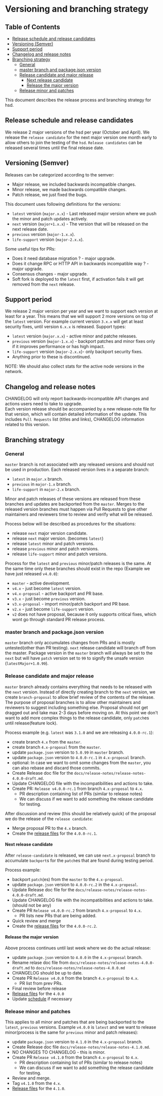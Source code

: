 # Versioning and branching strategy

Table of Contents
-----------------

<!-- markdown-toc -i release-process.md -->

<!-- toc -->

- [Release schedule and release candidates](#release-schedule-and-release-candidates)
- [Versioning (Semver)](#versioning-semver)
- [Support period](#support-period)
- [Changelog and release notes](#changelog-and-release-notes)
- [Branching strategy](#branching-strategy)
  * [General](#general)
  * [master branch and package.json version](#master-branch-and-packagejson-version)
  * [Release candidate and major release](#release-candidate-and-major-release)
    + [Next release candidate](#next-release-candidate)
    + [Release the major version](#release-the-major-version)
  * [Release minor and patches](#release-minor-and-patches)

<!-- tocstop -->

This document describes the release process and branching strategy
for hsd.

## Release schedule and release candidates
  We release 2 major versions of the hsd per year (October and April). We
release the `release candidate` for the next major version one month early to
allow others to join the testing of the `hsd`. `Release candidates` can be
released several times until the final release date.

## Versioning (Semver)
Releases can be categorized according to the semver:
  - Major release, we included backwards incompatible changes.
  - Minor release, we made backwards compatible changes.
  - Patch release, we just fixed the bugs.

This document uses following definitions for the versions:
  - `latest` version (`major.x.x`) - Last released major version where
    we push the minor and patch updates actively.
  - `next` version (`major+1.x.x`) - The version that will be released
    on the next release date.
  - `previous` version (`major-1.x.x`).
  - `life-support` version (`major-2.x.x`).

Some useful tips for PRs:
  - Does it need database migration ? - major upgrade.
  - Does it change RPC or HTTP API in backwards incompatible way ? - major
    upgrade.
  - Consensus changes - major upgrade.
  - Soft fork is deployed to the `latest` first, if activation fails it will
    get removed from the `next` release.

## Support period
  We release 2 major version per year and we want to support each version at
least for a year. This means that we will support 2 more versions on top of the
`latest` version. For example current version `3.x.x` will get at least security
fixes, until version `6.x.x` is released. Support types:
  - `latest` version (`major.x.x`) - active minor and patche releases.
  - `previous` version (`major-1.x.x`) - backport patches and minor fixes
    only if it improves performance or has high impact.
  - `life-support` version (`major-2.x.x`)- only backport security fixes.
  - Anything prior to these is discontinued.

NOTE: We should also collect stats for the active node versions in the network.

## Changelog and release notes
  CHANGELOG will only report backwards-incompatible API changes and actions
users need to take to upgrade.  
 Each version release should be accompanied by a new release-note file for that
version, which will contain detailed information of the update. This includes
`Pull Requests` list (titles and links), CHANGELOG information related to this
version.

## Branching strategy
### General
  `master` branch is not associated with any released versions and should not
be used in production. Each released version lives in a separate branch:
  - `latest` in `major.x` branch.
  - `previous` in `major-1.x` branch.
  - `life-support` in `major-2.x` branch.

Minor and patch releases of these versions are released from these branches and
updates are backported from the `master`. Merges to the released version
branches must happen via Pull Requests to give other maintainers and reviewers
time to review and verify what will be released.

Process below will be described as procedures for the situations:
  - release `next` major version candidate.
  - release `next` major version. (becomes `latest`)
  - release `latest` minor and patch versions.
  - release `previous` minor and patch versions.
  - release `life-support` minor and patch versions.

Process for the `latest` and `previous` minor/patch releases is the same.
At the same time only these branches should exist in the repo
(Example we have just released `v4.0.0`):
  - `master` - active development.
  - `v4.x` - just become `latest` version.
  - `v4.x-proposal` - active backport and PR base.
  - `v3.x` - just become `previous` version.
  - `v3.x-proposal` - import minor/patch backport and PR base.
  - `v2.x` - just become `life-support` version.
  - `v2` does not have proposal, because it only supports critical fixes, which
    wont go through standard PR release process.

### master branch and package.json version
  `master` branch only accumulates changes from PRs and is mostly untested(other
than PR testing). `next` release candidate will branch off from the master.
Package version in the `master` branch will always be set to the `next` but
will have `patch` version set to `99` to signify the unsafe version
(`latestMajor+1.0.99`).

### Release candidate and major release
  `master` branch already contains everything that needs to be released
with the `next` version. Instead of directly creating branch to the
`next` version, we create `branch-proposal` to allow brief review
of the contents of the release. The purpose of proposal branches is to allow
other maintainers and reviewers to suggest including something else.
Proposal should not get dragged out and take max 2-3 days before moving on.
At this point we don't want to add more complex things to the release candidate,
only `patch`es until release(feature lock).

Process example (e.g. `latest` was `3.1.0` and we are releasing `4.0.0-rc.1`):
  - create branch `4.x` from the `master`.
  - create branch `4.x-proposal` from the `master`.
  - update `package.json` version to `5.0.99` in `master` branch.
  - update `package.json` version to `4.0.0-rc.1` in `4.x-proposal` branch.
  - optional: In case we want to omit some changes from the `master`,
    you can also rebase and discard those commits.
  - Create Release doc file for the
    `docs/release-notes/release-notes-4.0.0-draft.md`.
  - Update CHANGELOG file with the incompatibilities and actions to take.
  - Create PR: `Release v4.0.0-rc.1` from branch `4.x-proposal` to `4.x`.
    - PR description containing list of PRs (similar to release notes)
    - We can discuss if we want to add something the release candidate for
      testing.

After discussion and review (this should be relatively quick) of the proposal
we do the release of the `release candidate`:
  - Merge proposal PR to the `4.x` branch.
  - Create the [release files][release-files] for the `4.0.0-rc.1`.

#### Next release candidate
  After `release-candidate` is released, we can use `next.x-proposal` branch to
accumulate `backport`s for the `patch`es that are found during testing period.

Process example:
  - backport `patch`(es) from the `master` to the `4.x-proposal`.
  - update `package.json` version to `4.0.0-rc.2` in the `4.x-proposal`.
  - Update Release doc file for the
    `docs/release-notes/release-notes-4.0.0-draft.md`.
  - Update CHANGELOG file with the incompatibilities and actions to take.
    (should not be any)
  - Create PR `Release v4.0.0-rc.2` from branch `4.x-proposal` to `4.x`.
    - PR lists new PRs that are being added.
  - Quick review and merge
  - Create the [release files][release-files] for the `4.0.0-rc.2`.

#### Release the major version
Above process continues until last week where we do the actual release:
  - update `package.json` version to `4.0.0` in the `4.x-proposal` branch.
  - Rename relase doc file from
    `docs/release-notes/release-notes-4.0.0-draft.md` to
    `docs/release-notes/release-notes-4.0.0.md`
  - CHANGELOG should be up to date.
  - Create PR `Release v4.0.0` from the branch `4.x-proposal` to `4.x`.
    - PR list from prev PRs.
  - Final review before release
  - [Release files][release-files] for the `4.0.0`
  - Update [schedule][schedule] if necessary

### Release minor and patches
  This applies to all minor and patches that are being backported to the
`latest`, `previous` versions. Example `v4.0.0` is `latest` and we want to
release minor(process is the same for `previous` minor and patch releases):
  - update `package.json` version to `4.1.0` in the `4.x-proposal` branch.
  - Create Release doc file `docs/release-notes/release-notes-4.1.0.md`.
  - NO CHANGES TO CHANGELOG - this is minor.
  - Create PR `Release v4.1.0` from the branch `4.x-proposal` to `4.x`.
    - PR description containing list of PRs (similar to release notes)
    - We can discuss if we want to add something the release candidate for
      testing.
  - Review and merge.
  - Tag `v4.1.0` from the `4.x`.
  - [Release files][release-files] for the `4.1.0`.

[release-files]: ./release-files.md
[schedule]: ./release-schedule.md
